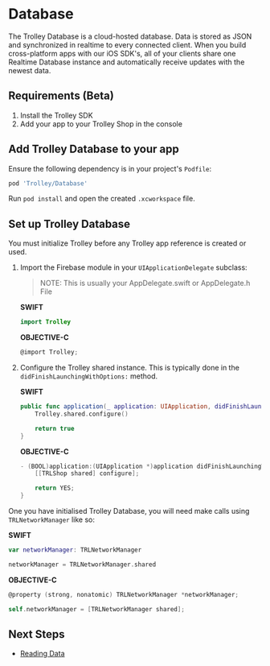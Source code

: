 # Database

The Trolley Database is a cloud-hosted database. Data is stored as JSON and synchronized in realtime to every connected client. When you build cross-platform apps with our iOS SDK's, all of your clients share one Realtime Database instance and automatically receive updates with the newest data.

## Requirements (Beta)

1. Install the Trolley SDK
2. Add your app to your Trolley Shop in the console

## Add Trolley Database to your app

Ensure the following dependency is in your project's `Podfile`:

```ruby
pod 'Trolley/Database'
```
Run `pod install` and open the created `.xcworkspace` file.

## Set up Trolley Database

You must initialize Trolley before any Trolley app reference is created or used.

1. Import the Firebase module in your `UIApplicationDelegate` subclass:

    > NOTE: This is usually your AppDelegate.swift or AppDelegate.h File

    **SWIFT**
    ```swift
    import Trolley
    ```

    **OBJECTIVE-C**
    ```objective-c
    @import Trolley;
    ```

2. Configure the Trolley shared instance. This is typically done in the `didFinishLaunchingWithOptions:` method.

    **SWIFT**
    ```swift
    public func application(_ application: UIApplication, didFinishLaunchingWithOptions launchOptions: [UIApplicationLaunchOptionsKey: Any]?) -> Bool {
        Trolley.shared.configure()

        return true
    }
    ```

    **OBJECTIVE-C**
    ```objective-c
    - (BOOL)application:(UIApplication *)application didFinishLaunchingWithOptions:(NSDictionary *)launchOptions {
        [[TRLShop shared] configure];

        return YES;
    }
    ```

One you have initialised Trolley Database, you will need make calls using `TRLNetworkManager` like so:

**SWIFT**
```swift
var networkManager: TRLNetworkManager

networkManager = TRLNetworkManager.shared
```

**OBJECTIVE-C**
```objective-c
@property (strong, nonatomic) TRLNetworkManager *networkManager;

self.networkManager = [TRLNetworkManager shared];
```

## Next Steps

- [Reading Data](https://github.com/Off-Piste/Trolley.io-cocoa/blob/0.2.0-alpha/Documentation/Database/Read%20Data.md)
